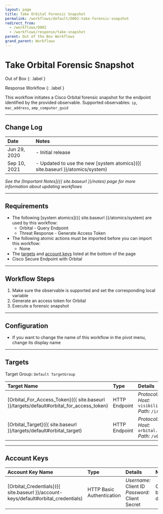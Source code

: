 ```yaml
---
layout: page
title: Take Orbital Forensic Snapshot
permalink: /workflows/default/D002-take-forensic-snapshot
redirect_from:
  - /workflows/D002
  - /workflows/response/take-snapshot
parent: Out of the Box Workflows
grand_parent: Workflows
---
```


# Take Orbital Forensic Snapshot
<div markdown="1">
Out of Box
{: .label }

Response Workflow
{: .label }
</div>

This workflow initiates a Cisco Orbital forensic snapshot for the endpoint identified by the provided observable. Supported observables: `ip`, `mac_address`, `amp_computer_guid`

---

## Change Log

| Date | Notes |
|:-----|:------|
| Jun 29, 2020 | - Initial release |
| Sep 10, 2021 | - Updated to use the new [system atomics]({{ site.baseurl }}/atomics/system) |

_See the [Important Notes]({{ site.baseurl }}/notes) page for more information about updating workflows_

---

## Requirements
* The following [system atomics]({{ site.baseurl }}/atomics/system) are used by this workflow:
	* Orbital - Query Endpoint
	* Threat Response - Generate Access Token
* The following atomic actions must be imported before you can import this workflow:
	* None
* The [targets](#targets) and [account keys](#account-keys) listed at the bottom of the page
* Cisco Secure Endpoint with Orbital

---

## Workflow Steps
1. Make sure the observable is supported and set the corresponding local variable
1. Generate an access token for Orbital
1. Execute a forensic snapshot

---

## Configuration
* If you want to change the name of this workflow in the pivot menu, change its display name

---

## Targets
Target Group: `Default TargetGroup`

| Target Name | Type | Details | Account Keys | Notes |
|:------------|:-----|:--------|:-------------|:------|
| [Orbital_For_Access_Token]({{ site.baseurl }}/targets/default#orbital_for_access_token) | HTTP Endpoint | _Protocol:_ `HTTPS`<br />_Host:_ `visibility.amp.cisco.com`<br />_Path:_ `/iroh` | Orbital_Credentials | Created by default |
| [Orbital_Target]({{ site.baseurl }}/targets/default#orbital_target) | HTTP Endpoint | _Protocol:_ `HTTPS`<br />_Host:_ `orbital.amp.cisco.com`<br />_Path:_ `/v0` | None | Created by default |

---

## Account Keys

| Account Key Name | Type | Details | Notes |
|:-----------------|:-----|:--------|:------|
| [Orbital_Credentials]({{ site.baseurl }}/account-keys/default#orbital_credentials) | HTTP Basic Authentication | _Username:_ Client ID<br />_Password:_ Client Secret | Created by default |
